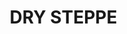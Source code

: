 ---
title: "DRY STEPPE         "
price: "TBA"
desc: "Opis nije dostupan"
img_path: "/assets/img/A.MIG-1751.jpg"
brand: AMMO
available: true
cat: "weathering"
subcat: "ENAMEL SPLASHES & MEDIUM DENSITY MUD TEXTURE"
subsubcat: "SS"
---
